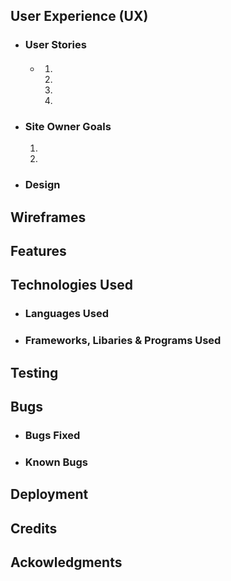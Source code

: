 
## User Experience (UX)
- ### User Stories 
    * ####
        1.
        2.
        3.
        4.

- ### Site Owner Goals
    1.
    2.

- ### Design

## Wireframes

## Features

## Technologies Used
- ### Languages Used

- ### Frameworks, Libaries & Programs Used

## Testing

## Bugs
- ### Bugs Fixed

- ### Known Bugs

## Deployment

## Credits

## Ackowledgments